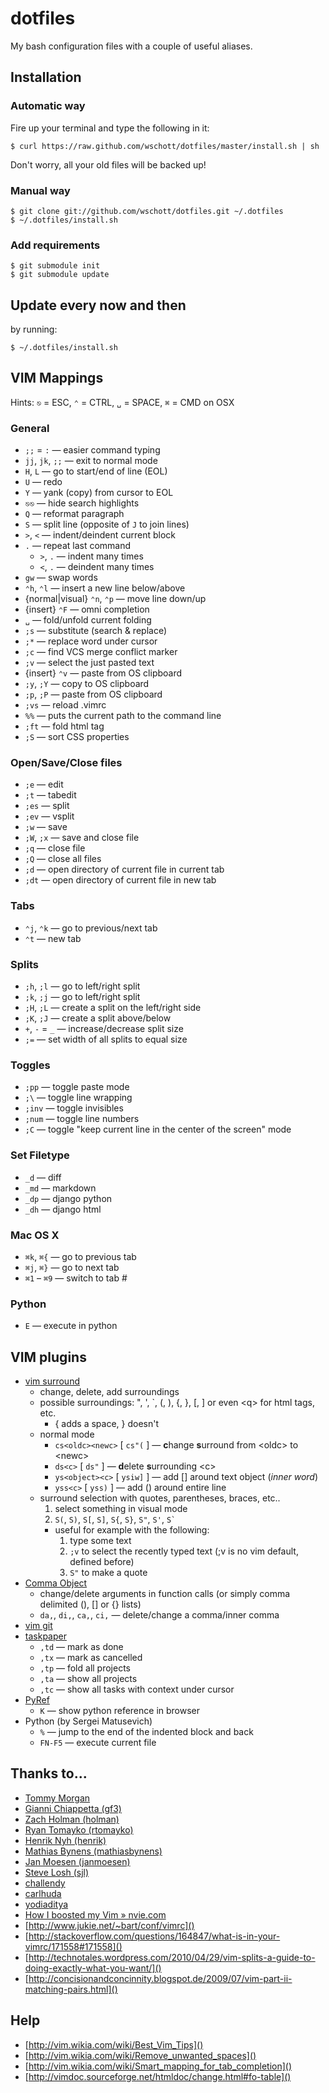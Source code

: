 # dotfiles

My bash configuration files with a couple of useful aliases.


## Installation

### Automatic way

Fire up your terminal and type the following in it:

    $ curl https://raw.github.com/wschott/dotfiles/master/install.sh | sh

Don't worry, all your old files will be backed up!


### Manual way

    $ git clone git://github.com/wschott/dotfiles.git ~/.dotfiles
    $ ~/.dotfiles/install.sh


### Add requirements

    $ git submodule init
    $ git submodule update


## Update every now and then

by running:

    $ ~/.dotfiles/install.sh


## VIM Mappings

Hints: `⎋` = ESC, `⌃` = CTRL, `␣` = SPACE, `⌘` = CMD on OSX

### General

- `;;` = `:` — easier command typing
- `jj`, `jk`, `;;` — exit to normal mode
- `H`, `L` — go to start/end of line (EOL)
- `U` — redo
- `Y` — yank (copy) from cursor to EOL
- `⎋⎋` — hide search highlights
- `Q` — reformat paragraph
- `S` — split line (opposite of `J` to join lines)
- `>`, `<` — indent/deindent current block
- `.` — repeat last command
    - `>`, `.` — indent many times
    - `<`, `.` — deindent many times
- `gw` — swap words
- `⌃h`, `⌃l` — insert a new line below/above
- {normal|visual} `⌃n`, `⌃p` — move line down/up
- {insert} `⌃F` — omni completion
- `␣` — fold/unfold current folding
- `;s` — substitute (search & replace)
- `;*` — replace word under cursor
- `;c` — find VCS merge conflict marker
- `;v` — select the just pasted text
- {insert} `⌃v` — paste from OS clipboard
- `;y`, `;Y` — copy to OS clipboard
- `;p`, `;P` — paste from OS clipboard
- `;vs` — reload .vimrc
- `%%` — puts the current path to the command line
- `;ft` — fold html tag
- `;S` — sort CSS properties


### Open/Save/Close files

- `;e` — edit
- `;t` — tabedit
- `;es` — split
- `;ev` — vsplit
- `;w` — save
- `;W`, `;x`  — save and close file
- `;q` — close file
- `;Q` — close all files
- `;d` — open directory of current file in current tab
- `;dt` — open directory of current file in new tab


### Tabs

- `⌃j`, `⌃k` — go to previous/next tab
- `⌃t` — new tab


### Splits

- `;h`, `;l` — go to left/right split
- `;k`, `;j` — go to left/right split
- `;H`, `;L` — create a split on the left/right side
- `;K`, `;J` — create a split above/below
- `+`, `-` = `_` — increase/decrease split size
- `;=` — set width of all splits to equal size


### Toggles

- `;pp` — toggle paste mode
- `;\` — toggle line wrapping
- `;inv` — toggle invisibles
- `;num` — toggle line numbers
- `;C` — toggle "keep current line in the center of the screen" mode


### Set Filetype

- `_d` — diff
- `_md` — markdown
- `_dp` — django python
- `_dh` — django html


### Mac OS X

- `⌘k`, `⌘{` — go to previous tab
- `⌘j`, `⌘}` — go to next tab
- `⌘1` – `⌘9` — switch to tab #


### Python

- `E` — execute in python


## VIM plugins

- [vim surround](https://github.com/tpope/vim-surround)
    - change, delete, add surroundings
    - possible surroundings: ", ', \`, (, ), {, }, [, ] or even \<q\> for html tags, etc.
        - { adds a space, } doesn't
    - normal mode
        - `cs<oldc><newc>` [ `cs"(` ] — **c**hange **s**urround from \<oldc\> to \<newc\>
        - `ds<c>` [ `ds"` ] — **d**elete **s**urrounding \<c\>
        - `ys<object><c>` [ `ysiw]` ] — add [] around text object (*inner word*)
        - `yss<c>` [ `yss)` ] — add () around entire line
    - surround selection with quotes, parentheses, braces, etc..
        1. select something in visual mode
        2. `S(`, `S)`, `S[`, `S]`, `S{`, `S}`, `S"`, `S'`, `` S` ``
        - useful for example with the following:
            1. type some text
            2. `;v` to select the recently typed text (;v is no vim default, defined before)
            3. `S"` to make a quote
- [Comma Object](https://github.com/austintaylor/vim-commaobject)
    - change/delete arguments in function calls (or simply comma delimited (), [] or {} lists)
    - `da,`, `di,`, `ca,`, `ci,` — delete/change a comma/inner comma
- [vim git](https://github.com/tpope/vim-git)
- [taskpaper](https://github.com/davidoc/taskpaper.vim)
    - `,td` — mark as done
    - `,tx` — mark as cancelled
    - `,tp` — fold all projects
    - `,ta` — show all projects
    - `,tc` — show all tasks with context under cursor
- [PyRef](https://github.com/xolox/vim-pyref)
    - `K` — show python reference in browser
- Python (by Sergei Matusevich)
    - `%` — jump to the end of the indented block and back
    - `FN-F5` — execute current file


## Thanks to...

- [Tommy Morgan](https://github.com/duwanis/vim_config)
- [Gianni Chiappetta (gf3)](https://github.com/gf3/dotfiles)
- [Zach Holman (holman)](https://github.com/holman/dotfiles)
- [Ryan Tomayko (rtomayko)](https://github.com/rtomayko/dotfiles)
- [Henrik Nyh (henrik)](https://github.com/henrik/dotfiles)
- [Mathias Bynens (mathiasbynens)](https://github.com/mathiasbynens/dotfiles)
- [Jan Moesen (janmoesen)](https://github.com/janmoesen/tilde)
- [Steve Losh (sjl)](https://bitbucket.org/sjl/dotfiles)
- [challendy](https://github.com/challendy/vim_bash_setup)
- [carlhuda](https://github.com/carlhuda/janus)
- [yodiaditya](https://github.com/yodiaditya/vim-pydjango)
- [How I boosted my Vim » nvie.com](http://nvie.com/posts/how-i-boosted-my-vim/)
- [http://www.jukie.net/~bart/conf/vimrc]()
- [http://stackoverflow.com/questions/164847/what-is-in-your-vimrc/171558#171558]()
- [http://technotales.wordpress.com/2010/04/29/vim-splits-a-guide-to-doing-exactly-what-you-want/]()
- [http://concisionandconcinnity.blogspot.de/2009/07/vim-part-ii-matching-pairs.html]()


## Help

- [http://vim.wikia.com/wiki/Best_Vim_Tips]()
- [http://vim.wikia.com/wiki/Remove_unwanted_spaces]()
- [http://vim.wikia.com/wiki/Smart_mapping_for_tab_completion]()
- [http://vimdoc.sourceforge.net/htmldoc/change.html#fo-table]()
